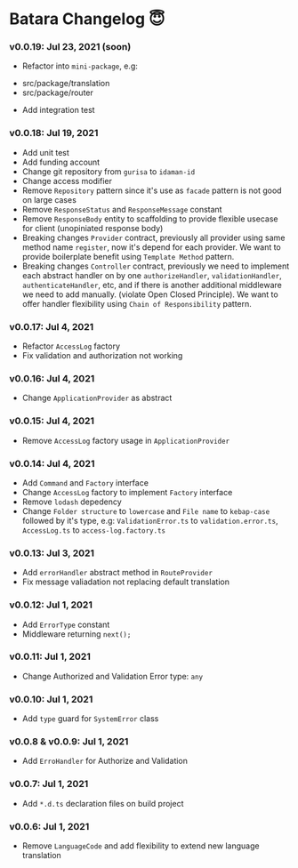 # Batara Changelog 😇

### v0.0.19: Jul 23, 2021 (soon)
 * Refactor into `mini-package`, e.g:
- src/package/translation
- src/package/router
 * Add integration test

### v0.0.18: Jul 19, 2021
 * Add unit test
 * Add funding account
 * Change git repository from `gurisa` to `idaman-id`
 * Change access modifier
 * Remove `Repository` pattern since it's use as `facade` pattern is not good on large cases
 * Remove `ResponseStatus` and `ResponseMessage` constant
 * Remove `ResponseBody` entity to scaffolding to provide flexible usecase for client (unopiniated response body)
 * Breaking changes `Provider` contract, previously all provider using same method name `register`, now it's depend for each provider. We want to provide boilerplate benefit using `Template Method` pattern.
 * Breaking changes `Controller` contract, previously we need to implement each abstract handler on by one `authorizeHandler`, `validationHandler`, `authenticateHandler`, etc, and if there is another additional middleware we need to add manually. (violate Open Closed Principle). We want to offer handler flexibility using `Chain of Responsibility` pattern.

### v0.0.17: Jul 4, 2021
 * Refactor `AccessLog` factory
 * Fix validation and authorization not working

### v0.0.16: Jul 4, 2021
 * Change `ApplicationProvider` as abstract

### v0.0.15: Jul 4, 2021
 * Remove `AccessLog` factory usage in `ApplicationProvider`

### v0.0.14: Jul 4, 2021
 * Add `Command` and `Factory` interface
 * Change `AccessLog` factory to implement `Factory` interface
 * Remove `lodash` depedency
 * Change `Folder structure` to `lowercase` and `File name` to `kebap-case` followed by it's type, e.g: `ValidationError.ts` to `validation.error.ts`, `AccessLog.ts` to `access-log.factory.ts`

### v0.0.13: Jul 3, 2021
 * Add `errorHandler` abstract method in `RouteProvider`
 * Fix message valiadation not replacing default translation

### v0.0.12: Jul 1, 2021
 * Add `ErrorType` constant
 * Middleware returning `next();`

### v0.0.11: Jul 1, 2021
 * Change Authorized and Validation Error type: `any`

### v0.0.10: Jul 1, 2021
 * Add `type` guard for `SystemError` class

### v0.0.8 & v0.0.9: Jul 1, 2021
 * Add `ErroHandler` for Authorize and Validation

### v0.0.7: Jul 1, 2021
 * Add `*.d.ts` declaration files on build project
 
### v0.0.6: Jul 1, 2021
 * Remove `LanguageCode` and add flexibility to extend new language translation
 